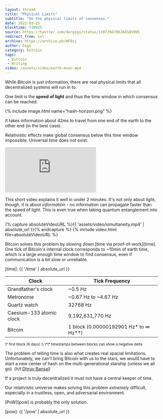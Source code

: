 ```yaml
---
layout: thread
title: "Physical Limits"
subtitle: "On the physical limits of consensus."
date: 2022-03-25
blocktime: 728925
source: https://twitter.com/dergigi/status/1507294786268585995
redirect_from: sol
archive: https://archive.ph/WF8zj
author: Gigi
category: bitcoin
tags:
 - Bitcoin
 - Writing
video: /assets/video/earth-moon.mp4
---
```


While Bitcoin is just information, there are real physical limits that all
decentralized systems will run in to.

One limit is the **speed of light** and thus the time window in which
consensus can be reached.

{% include image.html name="hash-horizon.png" %}
 
It takes information about 42ms to travel from one end of the earth to
the other end (in the best case).

Relativistic effects make global consensus below this time window
impossible. Universal time does not exist.

<div class="flex-vid">
  <iframe src="https://www.youtube-nocookie.com/embed/SrNVsfkGW-0" frameborder="0" allow="accelerometer; autoplay; clipboard-write; encrypted-media; gyroscope; picture-in-picture" allowfullscreen></iframe>
</div>

This short video explains it well in under 2 minutes. It's not only
about light, though, it is about *information* - no information can
propagate faster than the speed of light. This is even true when taking
quantum entanglement into account.

{% capture absoluteVideoURL %}{{ 'assets/video/simultaneity.mp4' | absolute_url }}{% endcapture %}
{% include video.html file=absoluteVideoURL %}

Bitcoin solves this problem by slowing down [time via proof-of-work][time]. One
tick of Bitcoin's internal clock corresponds to ~10min of earth time,
which is a large enough time window to find consensus, even if
communication is a bit slow or unreliable.

[time]: {{ '/time' | absolute_url }}

| Clock                     | Tick Frequency                          |
| --------------------------|-----------------------------------------|
| Grandfather's clock       | \~0.5 Hz                                |
| Metronome                 | \~0.67 Hz to \~4.67 Hz                  |
| Quartz watch              | 32768 Hz                                |
| Caesium-133 atomic clock  | 9,192,631,770 Hz                        |
| Bitcoin                   | 1 block (0.00000192901 Hz\* to ∞ Hz\*\*)|


<small>
\* first block (6 days) \\
\*\* timestamps between blocks can show a negative delta
</small>

The problem of telling time is also what creates real spacial limitations.
Unfortunately, we can't bring Bitcoin with us to the stars, we would have to
start a new center of hash on the multi-generational starship (unless we all
go). (h/t [Dhruv Bansal](https://unchained.com/blog/law-of-hash-horizons/))

If a project is truly decentralized it must not have a central keeper of
time.

Our relativistic universe makes solving this problem *extremely*
difficult, especially in a trustless, open, and adversarial environment.

[PoW][pow] is probably the only solution.

[pow]: {{ '/pow' | absolute_url }}

